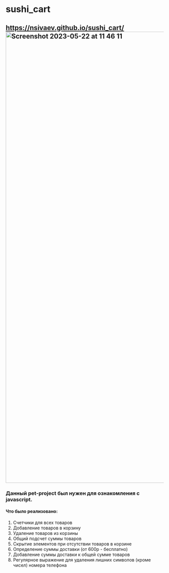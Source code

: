 # sushi_cart
https://nsivaev.github.io/sushi_cart/
<img width="1440" alt="Screenshot 2023-05-22 at 11 46 11" src="https://github.com/nsivaev/sushi_cart/assets/101824119/e1b1257f-3909-4579-8eb7-23ee274ef020">
---
### Данный pet-project был нужен для ознакомления с javascript.

#### Что было реализовано:
  1. Счетчики для всех товаров
  2. Добавление товаров в корзину
  3. Удаление товаров из корзины
  4. Общий подсчет суммы товаров
  5. Скрытие элементов при отсутствии товаров в корзине
  6. Определение суммы доставки (от 600р - бесплатно)
  7. Добавление суммы доставки к общей сумме товаров
  8. Регулярное выражение для удаления лишних символов (кроме чисел) номера телефона
